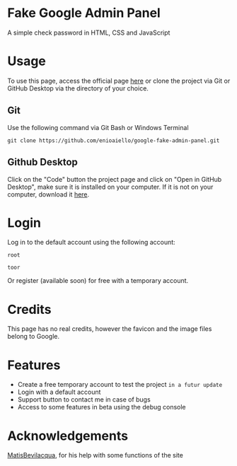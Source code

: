 # Fake Google Admin Panel
A simple check password in HTML, CSS and JavaScript
# Usage
To use this page, access the official page [here](https://enioaiello.github.io/google-fake-admin-panel/) or clone the project via Git or GitHub Desktop via the directory of your choice.
## Git
Use the following command via Git Bash or Windows Terminal
```
git clone https://github.com/enioaiello/google-fake-admin-panel.git
```
## Github Desktop
Click on the "Code" button the project page and click on "Open in GitHub Desktop", make sure it is installed on your computer. If it is not on your computer, download it [here](https://desktop.github.com).
# Login
Log in to the default account using the following account:
```
root
```
```
toor
```
Or register (available soon) for free with a temporary account.
# Credits
This page has no real credits, however the favicon and the image files belong to Google.
# Features
- Create a free temporary account to test the project `in a futur update`
- Login with a default account 
- Support button to contact me in case of bugs 
- Access to some features in beta using the debug console
# Acknowledgements
[MatisBevilacqua](https://github.com/MatisBevilacqua), for his help with some functions of the site
